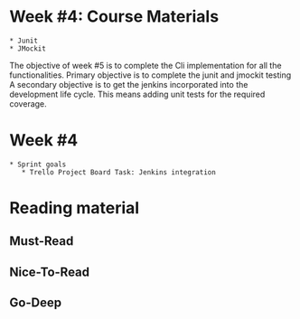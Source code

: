 # Week #4: Course Materials
    * Junit
    * JMockit

The objective of week #5 is to complete the Cli implementation for all the functionalities. 
Primary objective is to complete the junit and jmockit testing
A secondary objective is to get the jenkins incorporated into the development life cycle. This means adding unit tests for  the required coverage.

# Week #4

    * Sprint goals
       * Trello Project Board Task: Jenkins integration
     
# Reading material

## Must-Read

## Nice-To-Read

## Go-Deep

  

